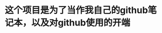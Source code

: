 这个项目是为了当作我自己的github笔记本，以及对github使用的开端
=============================================================
